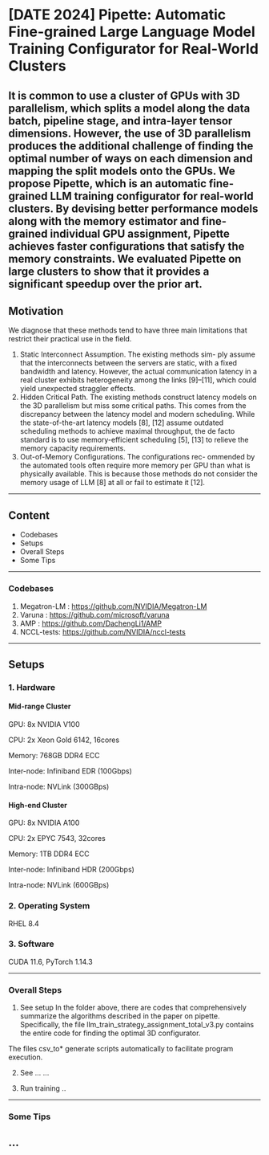 # [DATE 2024] Pipette: Automatic Fine-grained Large Language Model Training Configurator for Real-World Clusters

It is common to use a cluster of GPUs with 3D parallelism, which splits a model along the data batch, pipeline stage, and intra-layer tensor dimensions. However, the use of 3D parallelism produces the additional challenge of finding the optimal number of ways on each dimension and mapping the split models onto the GPUs. We propose Pipette, which is an automatic fine-grained LLM training configurator for real-world clusters. By devising better performance models along with the memory estimator and fine-grained individual GPU assignment, Pipette achieves faster configurations that satisfy the memory constraints. We evaluated Pipette on large clusters to show that it provides a significant speedup over the prior art.
---
## Motivation
We diagnose that these methods tend to have three main limitations that restrict their practical use in the field.
1) Static Interconnect Assumption. The existing methods sim- ply assume that the interconnects between the servers are static, with a fixed bandwidth and latency. However, the actual communication latency in a real cluster exhibits heterogeneity among the links [9]–[11], which could yield unexpected straggler effects.
2) Hidden Critical Path. The existing methods construct latency models on the 3D parallelism but miss some critical paths. This comes from the discrepancy between the latency model and modern scheduling. While the state-of-the-art latency models [8], [12] assume outdated scheduling methods to achieve maximal throughput, the de facto standard is to use memory-efficient scheduling [5], [13] to relieve the memory capacity requirements.
3) Out-of-Memory Configurations. The configurations rec- ommended by the automated tools often require more memory per GPU than what is physically available. This is because those methods do not consider the memory usage of LLM [8] at all or fail to estimate it [12].
---
## Content
+ Codebases
+ Setups
+ Overall Steps
+ Some Tips

---
### Codebases

1. Megatron-LM : https://github.com/NVIDIA/Megatron-LM
2. Varuna : https://github.com/microsoft/varuna
3. AMP : https://github.com/DachengLi1/AMP
4. NCCL-tests: https://github.com/NVIDIA/nccl-tests
---
## Setups

### 1. Hardware


#### Mid-range Cluster
GPU: 8x NVIDIA V100

CPU: 2x Xeon Gold 6142, 16cores

Memory: 768GB DDR4 ECC

Inter-node: Infiniband EDR (100Gbps)

Intra-node: NVLink (300GBps)

#### High-end Cluster
GPU: 8x NVIDIA A100

CPU: 2x EPYC 7543, 32cores

Memory: 1TB DDR4 ECC

Inter-node: Infiniband HDR (200Gbps)

Intra-node: NVLink (600GBps)

### 2. Operating System

   
RHEL 8.4

### 3. Software

CUDA 11.6, PyTorch 1.14.3

---
### Overall Steps

1. See setup
In the folder above, there are codes that comprehensively summarize the algorithms described in the paper on pipette. Specifically, the file llm_train_strategy_assignment_total_v3.py contains the entire code for finding the optimal 3D configurator.

The files csv_to* generate scripts automatically to facilitate program execution.   

2. See ...
...

3. Run training
..
---
### Some Tips
...
---

